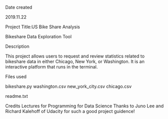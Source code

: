 Date created

2019.11.22


Project Title:US Bike Share Analysis

Bikeshare Data Exploration Tool

Description

This project allows users to request and review statistics related to bikeshare data in either Chicago, New York, or Washington. It is an interactive platform that runs in the terminal.

Files used

bikeshare.py 
washington.csv 
new_york_city.csv 
chicago.csv

readme.txt


Credits
Lectures for Programming for Data Science
Thanks to Juno Lee and Richard Kalehoff of Udacity for such a good project guidence!
